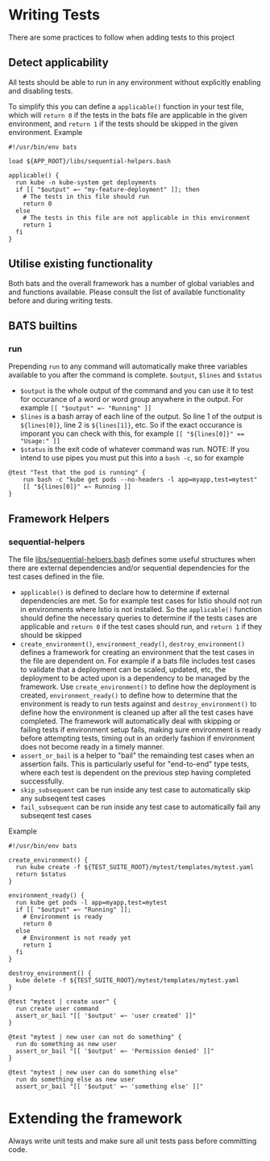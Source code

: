 # Writing Tests

There are some practices to follow when adding tests to this project

## Detect applicability

All tests should be able to run in any environment without explicitly enabling and disabling tests.

To simplify this you can define a `applicable()` function in your test file, which will `return 0` if the tests in the bats file are applicable in the given environment, and `return 1` if the tests should be skipped in the given environment. Example

```
#!/usr/bin/env bats

load ${APP_ROOT}/libs/sequential-helpers.bash

applicable() {
  run kube -n kube-system get deployments
  if [[ "$output" =~ "my-feature-deployment" ]]; then
    # The tests in this file should run
    return 0
  else
    # The tests in this file are not applicable in this environment
    return 1
  fi
}
```

## Utilise existing functionality

Both bats and the overall framework has a number of global variables and and functions available. Please consult the list of available functionality before and during writing tests.

## BATS builtins

### run

Prepending `run` to any command will automatically make three variables available to you after the command is complete. `$output`, `$lines` and `$status`
- `$output` is the whole output of the command and you can use it to test for occurance of a word or word group anywhere in the output. For example `[[ "$output" =~ "Running" ]]`
- `$lines` is a bash array of each line of the output. So line 1 of the output is `${lines[0]}`, line 2 is `${lines[1]}`, etc. So if the exact occurance is imporant you can check with this, for example `[[ "${lines[0]}" == "Usage:" ]]`
- `$status` is the exit code of whatever command was run. NOTE: If you intend to use pipes you must put this into a `bash -c`, so for example

```
@test "Test that the pod is running" {
    run bash -c "kube get pods --no-headers -l app=myapp,test=mytest"
    [[ "${lines[0]}" =~ Running ]]
}
```

## Framework Helpers

### sequential-helpers

The file [libs/sequential-helpers.bash](libs/sequential-helpers.bash) defines some useful structures when there are external dependencies and/or sequential dependencies for the test cases defined in the file.

- `applicable()` is defined to declare how to determine if external dependencies are met. So for example test cases for Istio should not run in environments where Istio is not installed. So the `applicable()` function should define the necessary queries to determine if the tests cases are applicable and `return 0` if the test cases should run, and `return 1` if they should be skipped
- `create_environment()`, `environment_ready()`, `destroy_environment()` defines a framework for creating an environment that the test cases in the file are dependent on. For example if a bats file includes test cases to validate that a deployment can be scaled, updated, etc, the deployment to be acted upon is a dependency to be managed by the framework. Use `create_environment()` to define how the deployment is created, `environment_ready()` to define how to determine that the environment is ready to run tests against and `destroy_environment()` to define how the environment is cleaned up after all the test cases have completed. The framework will automatically deal with skipping or failing tests if environment setup fails, making sure environment is ready before attempting tests, timing out in an orderly fashion if environment does not become ready in a timely manner.
- `assert_or_bail` is a helper to "bail" the remainding test cases when an assertion fails. This is particularly useful for "end-to-end" type tests, where each test is dependent on the previous step having completed successfully.
- `skip_subsequent` can be run inside any test case to automatically skip any subseqent test cases
- `fail_subsequent` can be run inside any test case to automatically fail any subseqent test cases

Example

```
#!/usr/bin/env bats

create_environment() {
  run kube create -f ${TEST_SUITE_ROOT}/mytest/templates/mytest.yaml
  return $status
}

environment_ready() {
  run kube get pods -l app=myapp,test=mytest
  if [[ "$output" =~ "Running" ]];
    # Environment is ready
    return 0
  else
    # Environment is not ready yet
    return 1
  fi
}

destroy_environment() {
  kube delete -f ${TEST_SUITE_ROOT}/mytest/templates/mytest.yaml
}

@test "mytest | create user" {
  run create user command
  assert_or_bail "[[ '$output' =~ 'user created' ]]"
}

@test "mytest | new user can not do something" {
  run do something as new user
  assert_or_bail "[[ '$output' =~ 'Permission denied' ]]"
}

@test "mytest | new user can do something else"
  run do something else as new user
  assert_or_bail "[[ '$output' =~ 'something else' ]]"
```

# Extending the framework

Always write unit tests and make sure all unit tests pass before committing code.

